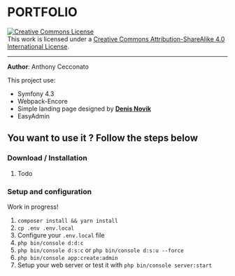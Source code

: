 # PORTFOLIO

<a rel="license" href="http://creativecommons.org/licenses/by-sa/4.0/"><img alt="Creative Commons License" style="border-width:0" src="https://i.creativecommons.org/l/by-sa/4.0/88x31.png" /></a><br />This work is licensed under a <a rel="license" href="http://creativecommons.org/licenses/by-sa/4.0/">Creative Commons Attribution-ShareAlike 4.0 International License</a>.

---

**Author**: Anthony Cecconato

This project use:

- Symfony 4.3
- Webpack-Encore
- Simple landing page designed by **[Denis Novik](https://www.behance.net/novik_denis)**
- EasyAdmin

## You want to use it ? Follow the steps below

### Download / Installation

1. Todo

### Setup and configuration

Work in progress!

1. `composer install && yarn install`
2. `cp .env .env.local`
3. Configure your `.env.local` file
4. `php bin/console d:d:c`
5. `php bin/console d:s:c` or `php bin/console d:s:u --force`
6. `php bin/console app:create:admin`
7. Setup your web server or test it with `php bin/console server:start`


